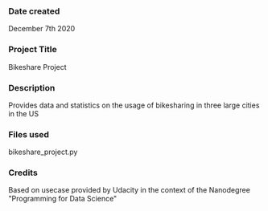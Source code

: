 ### Date created
December 7th 2020

### Project Title
Bikeshare Project

### Description
Provides data and statistics on the usage of bikesharing in three large cities in the US

### Files used
bikeshare_project.py

### Credits
Based on usecase provided by Udacity in the context of the Nanodegree "Programming for Data Science" 

